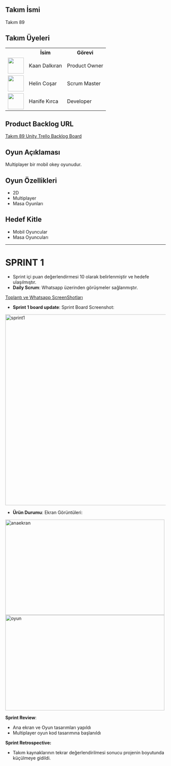 

## Takım İsmi
Takım 89

## Takım Üyeleri
<table>
    <tr>
      <th></th>
      <th>İsim</th>
      <th>Görevi</th>
    </tr>
    <tr>
      <td><img src="https://ca.slack-edge.com/T02LKGXV98C-U066JLNFDJT-4801f81d8f1a-512" width="50" height="50" /></td>
      <td>Kaan Dalkıran</td>
      <td>Product Owner</td>
    </tr>
    <tr>
      <td><img src="https://ca.slack-edge.com/T02LKGXV98C-U06710Q1Z5J-6173fac1baf3-512" width="50" height="50" /></td>
      <td>Helin Coşar</td>
      <td>Scrum Master</td>
    </tr>
    <tr>
      <td><img src="https://ca.slack-edge.com/T02LKGXV98C-U066JMX6E7R-5a4383dec56f-512" width="50" height="50" /></td>
      <td>Hanife Kırca</td>
      <td>Developer</td>
    </tr>
  </table>

## Product Backlog URL
[Takım 89 Unity Trello Backlog Board](https://trello.com/b/DXhuVIOc/kanban-tablosu)

## Oyun Açıklaması
Multiplayer bir mobil okey oyunudur.

## Oyun Özellikleri
- 2D
- Multiplayer
- Masa Oyunları

## Hedef Kitle
- Mobil Oyuncular
- Masa Oyuncuları

---
# **SPRINT 1**
- Sprint içi puan değerlendirmesi 10 olarak belirlenmiştir ve hedefe ulaşılmıştır.
- **Daily Scrum**: Whatsapp üzerinden görüşmeler sağlanmıştır. 
  
[Toplantı ve Whatsapp ScreenShotları](https://drive.google.com/drive/folders/1CObh6JN8v0-zCzSqvY6jy9nizadXCjkE?usp=drive_link)
- **Sprint 1 board update**: Sprint Board Screenshot: 
<img src="https://github.com/Keaton296/OUA-Bootcamp-Team89/assets/72474584/e440b4a5-3318-40f5-bdfd-c6dfc5572a0f" alt="sprint1" width="1000" height="600">

- **Ürün Durumu**: Ekran Görüntüleri:
 <img src="https://github.com/Keaton296/OUA-Bootcamp-Team89/assets/72474584/d40d4aa8-8f1c-4105-87e1-026fe16ef920" alt="anaekran" width="500" height="300">
 <img src="https://github.com/Keaton296/OUA-Bootcamp-Team89/assets/72474584/0223fe42-e1ac-4268-865d-01510910b156" alt="oyun" width="500" height="300">


  **Sprint Review**:
- Ana ekran ve Oyun tasarımları yapıldı
- Multiplayer oyun kod tasarımına başlanıldı



 **Sprint Retrospective:**
- Takım kaynaklarının tekrar değerlendirilmesi sonucu projenin boyutunda küçülmeye gidildi.
